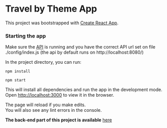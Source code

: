 # Travel by Theme App

This project was bootstrapped with [Create React App](https://github.com/facebook/create-react-app).

### Starting the app

Make sure the [API](https://github.com/daniloteodoro/locations-by-theme-api) is running and you have the correct API url set on file ./config/index.js
(the api by default runs on http://localhost:8080/)

In the project directory, you can run:

 `npm install`
 
 `npm start`

This will install all dependencies and run the app in the development mode.<br>
Open [http://localhost:3000](http://localhost:3000) to view it in the browser.

The page will reload if you make edits.<br>
You will also see any lint errors in the console.


 **The back-end part of this project is available** [here](https://github.com/daniloteodoro/locations-by-theme-api)